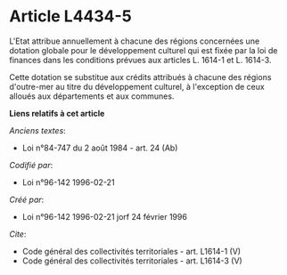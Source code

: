 # Article L4434-5

L'Etat attribue annuellement à chacune des régions concernées une dotation globale pour le développement culturel qui est
fixée par la loi de finances dans les conditions prévues aux articles L. 1614-1 et L. 1614-3. 

Cette dotation se substitue aux crédits attribués à chacune des régions d'outre-mer au titre du développement culturel, à
l'exception de ceux alloués aux départements et aux communes.

**Liens relatifs à cet article**

_Anciens textes_:

  - Loi n°84-747 du 2 août 1984 - art. 24 (Ab)

_Codifié par_:

  - Loi n°96-142 1996-02-21

_Créé par_:

  - Loi n°96-142 1996-02-21 jorf 24 février 1996

_Cite_:

  - Code général des collectivités territoriales - art. L1614-1 (V)
  - Code général des collectivités territoriales - art. L1614-3 (V)
